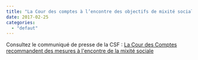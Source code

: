 ```yaml
---
title: "La Cour des comptes à l’encontre des objectifs de mixité sociale du parc HLM"
date: 2017-02-25
categories: 
  - "defaut"
---
```


Consultez le communiqué de presse de la CSF : [La Cour des Comptes recommandent des mesures à l'encontre de la mixité sociale](/uploads/CPCourComptes20170225.pdf)
